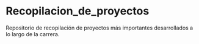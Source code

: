 # Recopilacion_de_proyectos
Repositorio de recopilación de proyectos más importantes desarrollados a lo largo de la carrera.
